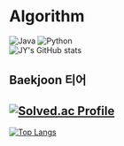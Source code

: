 # Algorithm
![Java](https://img.shields.io/badge/Java-007396.svg?&style=for-the-badge&logo=Java&logoColor=yellow)
![Python](https://img.shields.io/badge/Python-3776AB.svg?&style=for-the-badge&logo=Python&logoColor=blue)<br>
![JY's GitHub stats](https://github-readme-stats.vercel.app/api?username=jung-yeon&show_icons=true&theme=radical)<br>
## Baekjoon 티어
[![Solved.ac Profile](http://mazassumnida.wtf/api/generate_badge?boj=lkjh764)](https://solved.ac/lkjh764)<br>
----------------------------------------------------------------------
[![Top Langs](https://github-readme-stats.vercel.app/api/top-langs/?username=jung-yeon)](https://github.com/jung-yeon)

